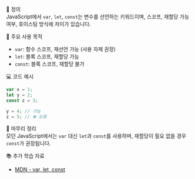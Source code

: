 📘 정의  
JavaScript에서 `var`, `let`, `const`는 변수를 선언하는 키워드이며, 스코프, 재할당 가능 여부, 호이스팅 방식에 차이가 있습니다.

🎯 주요 사용 목적  
- `var`: 함수 스코프, 재선언 가능 (사용 자제 권장)  
- `let`: 블록 스코프, 재할당 가능  
- `const`: 블록 스코프, 재할당 불가

💻 코드 예시  
```js
var x = 1;
let y = 2;
const z = 3;

y = 4; // 가능
z = 5; // ❌ 오류
```

🧩 마무리 정리  
모던 JavaScript에서는 `var` 대신 `let`과 `const`를 사용하며, 재할당이 필요 없을 경우 `const`가 권장됩니다.

📚 추가 학습 자료  
- [MDN - var, let, const](https://developer.mozilla.org/ko/docs/Web/JavaScript/Reference/Statements/var)
